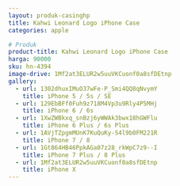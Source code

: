 ```yaml
---
layout: produk-casinghp
title: Kahwi Leonard Logo iPhone Case
categories: apple

# Produk
product-title: Kahwi Leonard Logo iPhone Case
harga: 90000
sku: hn-4394
image-drive: 1Mf2at3ELUR2w5uuVKCuonf0a8sfDEtnp
gallery:
  - url: 1302dhuxIMuO37wFe-P_Smi4QQ8qNvymY
    title: iPhone 5 / 5s / SE
  - url: 129EbBFf0Fuh9z718M4Vp3u9Rly4P5MHj
    title: iPhone 6 / 6s
  - url: 1XwZWBkxq_snBzj6yWWAk3bwx18hGWFlu
    title: iPhone 6 Plus / 6s Plus
  - url: 1AVjTZpgmMUnK7KuQuKy-S4l9b0FM221R
    title: iPhone 7 / 8
  - url: 1Gt864HB46PpkAGa07z28_rkWpC7z9--I
    title: iPhone 7 Plus / 8 Plus
  - url: 1Mf2at3ELUR2w5uuVKCuonf0a8sfDEtnp
    title: iPhone X
---
```

